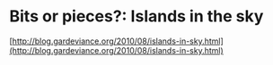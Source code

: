 <!--
id: 904190912
link: http://tumblr.atmos.org/post/904190912/bits-or-pieces-islands-in-the-sky
slug: bits-or-pieces-islands-in-the-sky
date: Wed Aug 04 2010 12:55:40 GMT-0700 (PDT)
publish: 2010-08-04
tags: 
title: Bits or pieces?: Islands in the sky
-->


Bits or pieces?: Islands in the sky
===================================

[http://blog.gardeviance.org/2010/08/islands-in-sky.html](http://blog.gardeviance.org/2010/08/islands-in-sky.html)

